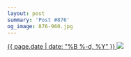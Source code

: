 ```yaml
---
layout: post
summary: 'Post #876'
og_image: 876-960.jpg
---
```


<p>
 <time>
  <a href="/876">
   {{ page.date | date: "%B %-d, %Y" }}
  </a>
 </time>
 <a href="/876">
  <img sizes="(min-width: 700px) 50vw, calc(100vw - 2rem)" src="{{ site.assets_url }}/876-480.jpg" srcset="{{ site.assets_url }}/876-240.jpg 240w, {{ site.assets_url }}/876-480.jpg 480w, {{ site.assets_url }}/876-720.jpg 720w, {{ site.assets_url }}/876-960.jpg 960w"/>
 </a>
</p>
